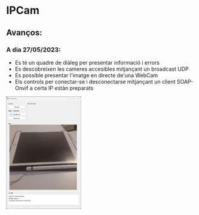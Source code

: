 # IPCam

## Avanços:

### A dia 27/05/2023:
- Es té un quadre de diàleg per presentar informació i errors
- Es descobreixen les cameres accesibles mitjançant un broadcast UDP
- Es possible presentar l'imatge en directe de'una WebCam
- Els controls per conectar-se i desconectarse mitjançant un client SOAP-Onvif a certa IP estàn preparats

<img src="etc/img/UI-27-05-2023.png" alt="Texto alternativo" width="200" height="300">
